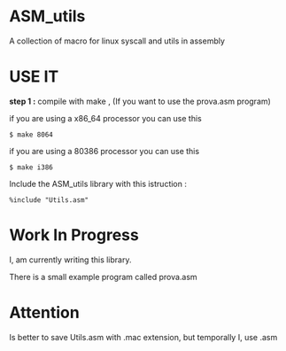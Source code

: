 # ASM_utils
A collection of macro for linux syscall and utils in assembly

# USE IT
**step 1 :**
compile with make , (If you want to use the prova.asm program)

if you are using a x86_64 processor you can use this

```$ make 8064```

if you are using a 80386 processor you can use this

```$ make i386```

Include the ASM_utils library with this istruction :

```%include "Utils.asm"```


# Work In Progress
I, am currently writing this library.

There is a small example program called prova.asm

# Attention
Is better to save Utils.asm with .mac extension, but temporally I, use .asm
